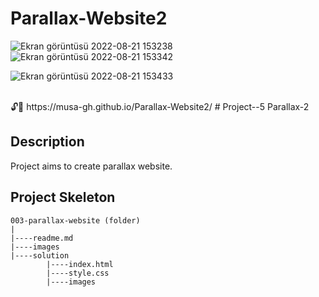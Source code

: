 # Parallax-Website2




![Ekran görüntüsü 2022-08-21 153238](https://user-images.githubusercontent.com/105465379/185791138-944d8214-cca6-44cd-813d-1d3c60ce448c.jpg)
![Ekran görüntüsü 2022-08-21 153342](https://user-images.githubusercontent.com/105465379/185791141-bfb765d0-6f6d-46da-b5fc-e9f4ca6f7f2d.jpg)

![Ekran görüntüsü 2022-08-21 153433](https://user-images.githubusercontent.com/105465379/185791144-0ebede1c-b4cd-430f-b2d7-cbdebe3b61fd.jpg)




<br>
🔓📌 https://musa-gh.github.io/Parallax-Website2/
# Project--5 Parallax-2

## Description
Project aims to create parallax website.


## Project Skeleton 

```
003-parallax-website (folder)
|
|----readme.md           
|----images            
|----solution
        |----index.html  
        |----style.css   
        |----images
```
